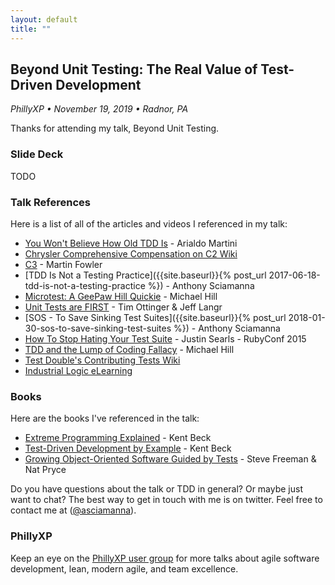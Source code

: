 ```yaml
---
layout: default
title: ""
---
```

## Beyond Unit Testing: The Real Value of Test-Driven Development 
_PhillyXP &bull; November 19, 2019 &bull; Radnor, PA_

Thanks for attending my talk, Beyond Unit Testing. 

### Slide Deck
TODO

### Talk References

Here is a list of all of the articles and videos I referenced in my talk:

* [You Won't Believe How Old TDD Is](https://arialdomartini.wordpress.com/2012/07/20/you-wont-believe-how-old-tdd-is/) - Arialdo Martini
* [Chrysler Comprehensive Compensation on C2 Wiki](http://wiki.c2.com/?ChryslerComprehensiveCompensation)
* [C3](https://www.martinfowler.com/bliki/C3.html) - Martin Fowler
* [TDD Is Not a Testing Practice]({{site.baseurl}}{% post_url 2017-06-18-tdd-is-not-a-testing-practice %}) - Anthony Sciamanna
* [Microtest: A GeePaw Hill Quickie](https://www.youtube.com/watch?reload=9&v=H3LOyuqhaJA) - Michael Hill
* [Unit Tests are FIRST](https://pragprog.com/magazines/2012-01/unit-tests-are-first) - Tim Ottinger & Jeff Langr
* [SOS - To Save Sinking Test Suites]({{site.baseurl}}{% post_url 2018-01-30-sos-to-save-sinking-test-suites %}) - Anthony Sciamanna
* [How To Stop Hating Your Test Suite](https://vimeo.com/145917204) - Justin Searls - RubyConf 2015
* [TDD and the Lump of Coding Fallacy](https://www.geepawhill.org/2018/04/14/tdd-the-lump-of-coding-fallacy/) - Michael Hill
* [Test Double's Contributing Tests Wiki](https://github.com/testdouble/contributing-tests/wiki)
* [Industrial Logic eLearning](https://www.industriallogic.com/elearning) 

### Books
Here are the books I've referenced in the talk:
* [Extreme Programming Explained](https://www.amazon.com/Extreme-Programming-Explained-Embrace-Change/dp/0321278658/) - Kent Beck
* [Test-Driven Development by Example](https://www.amazon.com/Test-Driven-Development-Kent-Beck/dp/0321146530/) - Kent Beck
* [Growing Object-Oriented Software Guided by Tests](https://www.amazon.com/Growing-Object-Oriented-Software-Guided-Tests/dp/0321503627/) - Steve Freeman & Nat Pryce

Do you have questions about the talk or TDD in general? Or maybe just want to chat? The best way to get in touch with me is on twitter. Feel free to contact me at ([@asciamanna](https://www.twitter.com/asciamanna)).

### PhillyXP
Keep an eye on the [PhillyXP user group](https://meetup.com/phillyxp) for more talks about agile software development, lean, modern agile, and team excellence.
